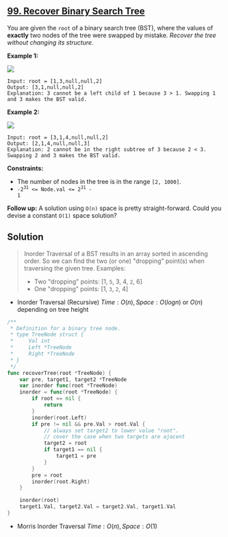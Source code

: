 ## [99. Recover Binary Search Tree](https://leetcode.com/problems/recover-binary-search-tree/)


You are given the `root` of a binary search tree (BST), where the values of **exactly** two nodes of the tree were swapped by mistake. _Recover the tree without changing its structure_.

**Example 1:**

![](https://assets.leetcode.com/uploads/2020/10/28/recover1.jpg)

```
Input: root = [1,3,null,null,2]
Output: [3,1,null,null,2]
Explanation: 3 cannot be a left child of 1 because 3 > 1. Swapping 1 and 3 makes the BST valid.
```

**Example 2:**

![](https://assets.leetcode.com/uploads/2020/10/28/recover2.jpg)

```
Input: root = [3,1,4,null,null,2]
Output: [2,1,4,null,null,3]
Explanation: 2 cannot be in the right subtree of 3 because 2 < 3. Swapping 2 and 3 makes the BST valid.
```

**Constraints:**

*   The number of nodes in the tree is in the range `[2, 1000]`.
*   <code>-2<sup>31</sup> <= Node.val <= 2<sup>31</sup> - 1</code>

**Follow up:** A solution using `O(n)` space is pretty straight-forward. Could you devise a constant `O(1)` space solution?



## Solution

> Inorder Traversal of a BST results in an array sorted in ascending order. So we can find the two (or one) "dropping" point(s) when traversing the given tree. Examples:
>
> - Two "dropping" points: [1, `5`, 3, 4, `2`, 6]
> - One "dropping" points: [1, `3`, `2`, 4]



- Inorder Traversal (Recursive)	$Time: O(n), Space: O(logn)$ or $O(n)$ depending on tree height

```go
/**
 * Definition for a binary tree node.
 * type TreeNode struct {
 *     Val int
 *     Left *TreeNode
 *     Right *TreeNode
 * }
 */
func recoverTree(root *TreeNode) {
    var pre, target1, target2 *TreeNode
    var inorder func(root *TreeNode)
    inorder = func(root *TreeNode) {
        if root == nil {
            return
        }
        inorder(root.Left)
        if pre != nil && pre.Val > root.Val {
            // always set target2 to lower value "root".
            // cover the case when two targets are ajacent
            target2 = root
            if target1 == nil {
                target1 = pre
            }
        }
        pre = root
        inorder(root.Right)
    }

    inorder(root)
    target1.Val, target2.Val = target2.Val, target1.Val
}
```

- Morris Inorder Traversal	$Time: O(n), Space: O(1)$ 